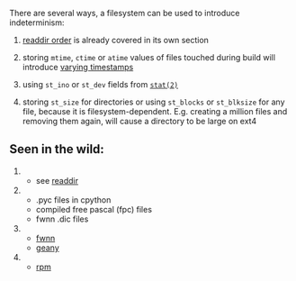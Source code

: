 There are several ways, a filesystem can be used to introduce indeterminism:

1. [readdir order](../readdir) is already covered in its own section

2. storing `mtime`, `ctime` or `atime` values of files touched during build will introduce [varying timestamps](../timestamp)

3. using `st_ino` or `st_dev` fields from [`stat(2)`](http://man7.org/linux/man-pages/man2/stat.2.html)

4. storing `st_size` for directories or using `st_blocks` or `st_blksize` for any file, because it is filesystem-dependent. E.g. creating a million files and removing them again, will cause a directory to be large on ext4


## Seen in the wild:

1.
    * see [readdir](../readdir)

2.
    * .pyc files in cpython
    * compiled free pascal (fpc) files
    * fwnn .dic files

3.
    * [fwnn](https://osdn.net/projects/freewnn/ticket/38482)
    * [geany](https://bugzilla.opensuse.org/show_bug.cgi?id=1049382)

4.
    * [rpm](https://github.com/rpm-software-management/rpm/commit/2cf7096ba534b065feb038306c792784458ac9c7)
